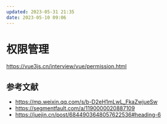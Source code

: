 ```yaml
---
updated: 2023-05-31 21:35
date: 2023-05-10 09:06
---
```


# 权限管理

https://vue3js.cn/interview/vue/permission.html



## 参考文献

- https://mp.weixin.qq.com/s/b-D2eH1mLwL_FkaZwjueSw
- https://segmentfault.com/a/1190000020887109
- https://juejin.cn/post/6844903648057622536#heading-6